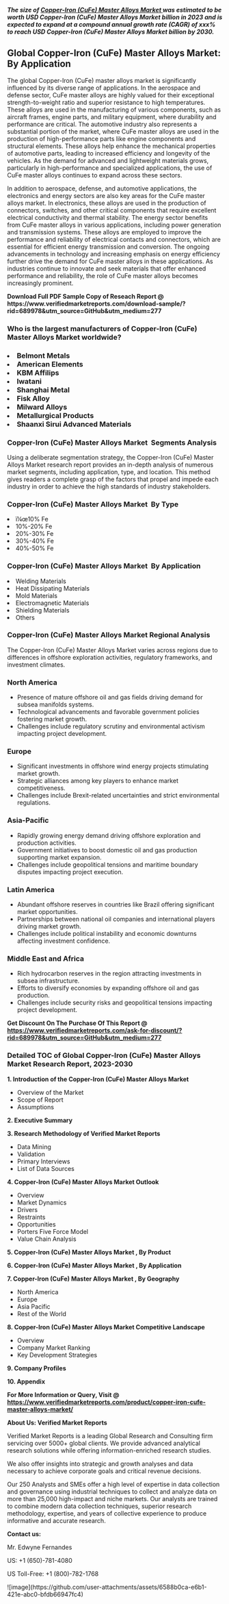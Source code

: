 <p><em><strong>The size of <a href="https://www.verifiedmarketreports.com/download-sample/?rid=689978&utm_source=GitHub&utm_medium=277" target="_blank">Copper-Iron (CuFe) Master Alloys Market </a> was estimated to be worth USD Copper-Iron (CuFe) Master Alloys Market  billion in 2023 and is expected to expand at a compound annual growth rate (CAGR) of xxx% to reach USD Copper-Iron (CuFe) Master Alloys Market  billion by 2030.</strong></em><br /><h2>Global Copper-Iron (CuFe) Master Alloys Market: By Application</h2><p>The global Copper-Iron (CuFe) master alloys market is significantly influenced by its diverse range of applications. In the aerospace and defense sector, CuFe master alloys are highly valued for their exceptional strength-to-weight ratio and superior resistance to high temperatures. These alloys are used in the manufacturing of various components, such as aircraft frames, engine parts, and military equipment, where durability and performance are critical. The automotive industry also represents a substantial portion of the market, where CuFe master alloys are used in the production of high-performance parts like engine components and structural elements. These alloys help enhance the mechanical properties of automotive parts, leading to increased efficiency and longevity of the vehicles. As the demand for advanced and lightweight materials grows, particularly in high-performance and specialized applications, the use of CuFe master alloys continues to expand across these sectors.</p><p>In addition to aerospace, defense, and automotive applications, the electronics and energy sectors are also key areas for the CuFe master alloys market. In electronics, these alloys are used in the production of connectors, switches, and other critical components that require excellent electrical conductivity and thermal stability. The energy sector benefits from CuFe master alloys in various applications, including power generation and transmission systems. These alloys are employed to improve the performance and reliability of electrical contacts and connectors, which are essential for efficient energy transmission and conversion. The ongoing advancements in technology and increasing emphasis on energy efficiency further drive the demand for CuFe master alloys in these applications. As industries continue to innovate and seek materials that offer enhanced performance and reliability, the role of CuFe master alloys becomes increasingly prominent.</p></p><p id="" class=""><strong>Download Full PDF Sample Copy of Reseach Report @ <a target="">https://www.verifiedmarketreports.com/download-sample/?rid=689978&utm_source=GitHub&utm_medium=277</a></strong></p><h3 id="" class="">Who is the largest manufacturers of&nbsp;Copper-Iron (CuFe) Master Alloys Market  worldwide?</h3><h3 class=""></Li><Li>Belmont Metals</Li><Li> American Elements</Li><Li> KBM Affilips</Li><Li> Iwatani</Li><Li> Shanghai Metal</Li><Li> Fisk Alloy</Li><Li> Milward Alloys</Li><Li> Metallurgical Products</Li><Li> Shaanxi Sirui Advanced Materials</h3><h3 id="" class="">Copper-Iron (CuFe) Master Alloys Market &nbsp;Segments Analysis</h3><p id="" class="">Using a deliberate segmentation strategy, the Copper-Iron (CuFe) Master Alloys Market  research report provides an in-depth analysis of numerous market segments, including application, type, and location. This method gives readers a complete grasp of the factors that propel and impede each industry in order to achieve the high standards of industry stakeholders.</p><h3 id="" class="">Copper-Iron (CuFe) Master Alloys Market &nbsp;By Type</h3><p></Li><Li>ï¼œ10% Fe</Li><Li> 10%-20% Fe</Li><Li> 20%-30% Fe</Li><Li> 30%-40% Fe</Li><Li> 40%-50% Fe</p><h3 id="" class="">Copper-Iron (CuFe) Master Alloys Market &nbsp;By Application</h3><p class=""></Li><Li>Welding Materials</Li><Li> Heat Dissipating Materials</Li><Li> Mold Materials</Li><Li> Electromagnetic Materials</Li><Li> Shielding Materials</Li><Li> Others</p><h3 id="" class="">Copper-Iron (CuFe) Master Alloys Market  Regional Analysis</h3><p id="" class="">The Copper-Iron (CuFe) Master Alloys Market  varies across regions due to differences in offshore exploration activities, regulatory frameworks, and investment climates.</p><h3 id="" class="">North America</h3><ul><li>Presence of mature offshore oil and gas fields driving demand for subsea manifolds systems.</li><li>Technological advancements and favorable government policies fostering market growth.</li><li>Challenges include regulatory scrutiny and environmental activism impacting project development.</li></ul><h3 id="" class="">Europe</h3><ul><li>Significant investments in offshore wind energy projects stimulating market growth.</li><li>Strategic alliances among key players to enhance market competitiveness.</li><li>Challenges include Brexit-related uncertainties and strict environmental regulations.</li></ul><h3 id="" class="">Asia-Pacific</h3><ul><li>Rapidly growing energy demand driving offshore exploration and production activities.</li><li>Government initiatives to boost domestic oil and gas production supporting market expansion.</li><li>Challenges include geopolitical tensions and maritime boundary disputes impacting project execution.</li></ul><h3 id="" class="">Latin America</h3><ul><li>Abundant offshore reserves in countries like Brazil offering significant market opportunities.</li><li>Partnerships between national oil companies and international players driving market growth.</li><li>Challenges include political instability and economic downturns affecting investment confidence.</li></ul><h3 id="" class="">Middle East and Africa</h3><ul><li>Rich hydrocarbon reserves in the region attracting investments in subsea infrastructure.</li><li>Efforts to diversify economies by expanding offshore oil and gas production.</li><li>Challenges include security risks and geopolitical tensions impacting project development.</li></ul><p id="" class=""><strong>Get Discount On The Purchase Of This Report @ <a href="https://www.verifiedmarketreports.com/ask-for-discount/?rid=689978&utm_source=GitHub&utm_medium=277" target="_blank">https://www.verifiedmarketreports.com/ask-for-discount/?rid=689978&utm_source=GitHub&utm_medium=277</a></strong></p><h3 id="" class="">Detailed TOC of Global Copper-Iron (CuFe) Master Alloys Market  Research Report, 2023-2030</h3><p id="" class=""><strong>1. Introduction of the Copper-Iron (CuFe) Master Alloys Market </strong></p><ul><li>Overview of the Market</li><li>Scope of Report</li><li>Assumptions</li></ul><p id="" class=""><strong>2. Executive Summary</strong></p><p id="" class=""><strong>3. Research Methodology of Verified Market Reports</strong></p><ul><li>Data Mining</li><li>Validation</li><li>Primary Interviews</li><li>List of Data Sources</li></ul><p id="" class=""><strong>4. Copper-Iron (CuFe) Master Alloys Market  Outlook</strong></p><ul><li>Overview</li><li>Market Dynamics</li><li>Drivers</li><li>Restraints</li><li>Opportunities</li><li>Porters Five Force Model</li><li>Value Chain Analysis</li></ul><p id="" class=""><strong>5. Copper-Iron (CuFe) Master Alloys Market , By Product</strong></p><p id="" class=""><strong>6. Copper-Iron (CuFe) Master Alloys Market , By Application</strong></p><p id="" class=""><strong>7. Copper-Iron (CuFe) Master Alloys Market , By Geography</strong></p><ul><li>North America</li><li>Europe</li><li>Asia Pacific</li><li>Rest of the World</li></ul><p id="" class=""><strong>8. Copper-Iron (CuFe) Master Alloys Market  Competitive Landscape</strong></p><ul><li>Overview</li><li>Company Market Ranking</li><li>Key Development Strategies</li></ul><p id="" class=""><strong>9. Company Profiles</strong></p><p id="" class=""><strong>10. Appendix</strong></p><p id="" class=""><strong>For More Information or Query, Visit @ <a href="https://www.verifiedmarketreports.com/product/copper-iron-cufe-master-alloys-market/" target="_blank">https://www.verifiedmarketreports.com/product/copper-iron-cufe-master-alloys-market/</a></strong></p><p id="" class=""><strong>About Us: Verified Market Reports</strong></p><p id="" class="">Verified Market Reports is a leading Global Research and Consulting firm servicing over 5000+ global clients. We provide advanced analytical research solutions while offering information-enriched research studies.</p><p id="" class="">We also offer insights into strategic and growth analyses and data necessary to achieve corporate goals and critical revenue decisions.</p><p id="" class="">Our 250 Analysts and SMEs offer a high level of expertise in data collection and governance using industrial techniques to collect and analyze data on more than 25,000 high-impact and niche markets. Our analysts are trained to combine modern data collection techniques, superior research methodology, expertise, and years of collective experience to produce informative and accurate research.</p><p id="" class=""><strong>Contact us:</strong></p><p id="" class="">Mr. Edwyne Fernandes</p><p id="" class="">US: +1 (650)-781-4080</p><p id="" class="">US Toll-Free: +1 (800)-782-1768</p>
![image](https://github.com/user-attachments/assets/6588b0ca-e6b1-421e-abc0-bfdb66947fc4)
